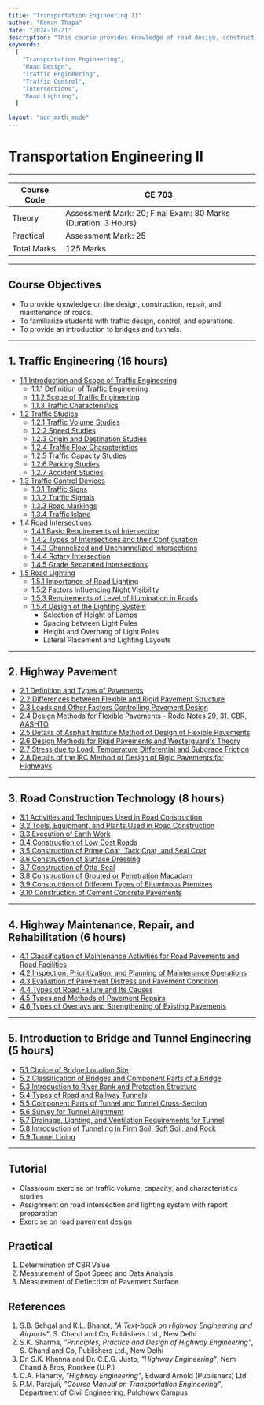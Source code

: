 ```yaml
---
title: "Transportation Engineering II"
author: "Roman Thapa"
date: "2024-10-21"
description: "This course provides knowledge of road design, construction, repair, and maintenance. It also familiarizes students with traffic design, control, and operations, including insights into bridge and tunnel engineering."
keywords:
  [
    "Transportation Engineering",
    "Road Design",
    "Traffic Engineering",
    "Traffic Control",
    "Intersections",
    "Road Lighting",
  ]

layout: "non_math_mode"
---
```


# Transportation Engineering II

---

| Course Code | CE 703                                                        |
| ----------- | ------------------------------------------------------------- |
| Theory      | Assessment Mark: 20; Final Exam: 80 Marks (Duration: 3 Hours) |
| Practical   | Assessment Mark: 25                                           |
| Total Marks | 125 Marks                                                     |

---

## Course Objectives

- To provide knowledge on the design, construction, repair, and maintenance of roads.
- To familiarize students with traffic design, control, and operations.
- To provide an introduction to bridges and tunnels.

---

## 1. Traffic Engineering (16 hours)

- [1.1 Introduction and Scope of Traffic Engineering](/path/to/subtopic1/)
  - [1.1.1 Definition of Traffic Engineering](/path/to/subtopic1.1/)
  - [1.1.2 Scope of Traffic Engineering](/path/to/subtopic1.2/)
  - [1.1.3 Traffic Characteristics](/path/to/subtopic1.3/)
- [1.2 Traffic Studies](/path/to/subtopic2/)
  - [1.2.1 Traffic Volume Studies](/path/to/subtopic2.1/)
  - [1.2.2 Speed Studies](/path/to/subtopic2.2/)
  - [1.2.3 Origin and Destination Studies](/path/to/subtopic2.3/)
  - [1.2.4 Traffic Flow Characteristics](/path/to/subtopic2.4/)
  - [1.2.5 Traffic Capacity Studies](/path/to/subtopic2.5/)
  - [1.2.6 Parking Studies](/path/to/subtopic2.6/)
  - [1.2.7 Accident Studies](/path/to/subtopic2.7/)
- [1.3 Traffic Control Devices](/path/to/subtopic3/)
  - [1.3.1 Traffic Signs](/path/to/subtopic3.1/)
  - [1.3.2 Traffic Signals](/path/to/subtopic3.2/)
  - [1.3.3 Road Markings](/path/to/subtopic3.3/)
  - [1.3.4 Traffic Island](/path/to/subtopic3.4/)
- [1.4 Road Intersections](/path/to/subtopic4/)
  - [1.4.1 Basic Requirements of Intersection](/path/to/subtopic4.1/)
  - [1.4.2 Types of Intersections and their Configuration](/path/to/subtopic4.2/)
  - [1.4.3 Channelized and Unchannelized Intersections](/path/to/subtopic4.3/)
  - [1.4.4 Rotary Intersection](/path/to/subtopic4.4/)
  - [1.4.5 Grade Separated Intersections](/path/to/subtopic4.5/)
- [1.5 Road Lighting](/path/to/subtopic5/)
  - [1.5.1 Importance of Road Lighting](/path/to/subtopic5.1/)
  - [1.5.2 Factors Influencing Night Visibility](/path/to/subtopic5.2/)
  - [1.5.3 Requirements of Level of Illumination in Roads](/path/to/subtopic5.3/)
  - [1.5.4 Design of the Lighting System](/path/to/subtopic5.4/)
    - Selection of Height of Lamps
    - Spacing between Light Poles
    - Height and Overhang of Light Poles
    - Lateral Placement and Lighting Layouts

---

## 2. Highway Pavement

- [2.1 Definition and Types of Pavements](/path/to/definition-and-types-of-pavements/)
- [2.2 Differences between Flexible and Rigid Pavement Structure](/path/to/differences-between-flexible-and-rigid-pavement-structure/)
- [2.3 Loads and Other Factors Controlling Pavement Design](/path/to/loads-and-other-factors-controlling-pavement-design/)
- [2.4 Design Methods for Flexible Pavements - Rode Notes 29, 31, CBR, AASHTO](/path/to/design-methods-for-flexible-pavements/)
- [2.5 Details of Asphalt Institute Method of Design of Flexible Pavements](/path/to/asphalt-institute-method-of-design/)
- [2.6 Design Methods for Rigid Pavements and Westerguard's Theory](/path/to/design-methods-for-rigid-pavements-and-westerguards-theory/)
- [2.7 Stress due to Load, Temperature Differential and Subgrade Friction](/path/to/stress-due-to-load-temperature-differential-and-subgrade-friction/)
- [2.8 Details of the IRC Method of Design of Rigid Pavements for Highways](/path/to/irc-method-of-design-for-rigid-pavements/)

---

## 3. Road Construction Technology (8 hours)

- [3.1 Activities and Techniques Used in Road Construction](/path/to/activities-and-techniques-in-road-construction/)
- [3.2 Tools, Equipment, and Plants Used in Road Construction](/path/to/tools-equipment-and-plants-in-road-construction/)
- [3.3 Execution of Earth Work](/path/to/execution-of-earth-work/)
- [3.4 Construction of Low Cost Roads](/path/to/construction-of-low-cost-roads/)
- [3.5 Construction of Prime Coat, Tack Coat, and Seal Coat](/path/to/construction-of-prime-coat-tack-coat-and-seal-coat/)
- [3.6 Construction of Surface Dressing](/path/to/construction-of-surface-dressing/)
- [3.7 Construction of Otta-Seal](/path/to/construction-of-otta-seal/)
- [3.8 Construction of Grouted or Penetration Macadam](/path/to/construction-of-grouted-or-penetration-macadam/)
- [3.9 Construction of Different Types of Bituminous Premixes](/path/to/construction-of-bituminous-premixes/)
- [3.10 Construction of Cement Concrete Pavements](/path/to/construction-of-cement-concrete-pavements/)

---

## 4. Highway Maintenance, Repair, and Rehabilitation (6 hours)

- [4.1 Classification of Maintenance Activities for Road Pavements and Road Facilities](/path/to/classification-of-maintenance-activities/)
- [4.2 Inspection, Prioritization, and Planning of Maintenance Operations](/path/to/inspection-and-planning-of-maintenance-operations/)
- [4.3 Evaluation of Pavement Distress and Pavement Condition](/path/to/evaluation-of-pavement-distress/)
- [4.4 Types of Road Failure and Its Causes](/path/to/types-of-road-failure-and-causes/)
- [4.5 Types and Methods of Pavement Repairs](/path/to/types-and-methods-of-pavement-repairs/)
- [4.6 Types of Overlays and Strengthening of Existing Pavements](/path/to/types-of-overlays-and-strengthening/)

---

## 5. Introduction to Bridge and Tunnel Engineering (5 hours)

- [5.1 Choice of Bridge Location Site](/path/to/choice-of-bridge-location-site/)
- [5.2 Classification of Bridges and Component Parts of a Bridge](/path/to/classification-and-components-of-bridges/)
- [5.3 Introduction to River Bank and Protection Structure](/path/to/river-bank-and-protection-structure/)
- [5.4 Types of Road and Railway Tunnels](/path/to/types-of-road-and-railway-tunnels/)
- [5.5 Component Parts of Tunnel and Tunnel Cross-Section](/path/to/tunnel-components-and-cross-section/)
- [5.6 Survey for Tunnel Alignment](/path/to/tunnel-alignment-survey/)
- [5.7 Drainage, Lighting, and Ventilation Requirements for Tunnel](/path/to/tunnel-drainage-lighting-and-ventilation/)
- [5.8 Introduction of Tunneling in Firm Soil, Soft Soil, and Rock](/path/to/tunneling-in-various-soils-and-rock/)
- [5.9 Tunnel Lining](/path/to/tunnel-lining/)

---

## Tutorial

- Classroom exercise on traffic volume, capacity, and characteristics studies
- Assignment on road intersection and lighting system with report preparation
- Exercise on road pavement design

## Practical

1. Determination of CBR Value
2. Measurement of Spot Speed and Data Analysis
3. Measurement of Deflection of Pavement Surface

## References

1. S.B. Sehgal and K.L. Bhanot, _"A Text-book on Highway Engineering and Airports"_, S. Chand and Co, Publishers Ltd., New Delhi
2. S.K. Sharma, _"Principles, Practice and Design of Highway Engineering"_, S. Chand and Co, Publishers Ltd., New Delhi
3. Dr. S.K. Khanna and Dr. C.E.G. Justo, _"Highway Engineering"_, Nem Chand & Bros, Roorkee (U.P.)
4. C.A. Flaherty, _"Highway Engineering"_, Edward Arnold (Publishers) Ltd.
5. P.M. Parajuli, _"Course Manual on Transportation Engineering"_, Department of Civil Engineering, Pulchowk Campus
